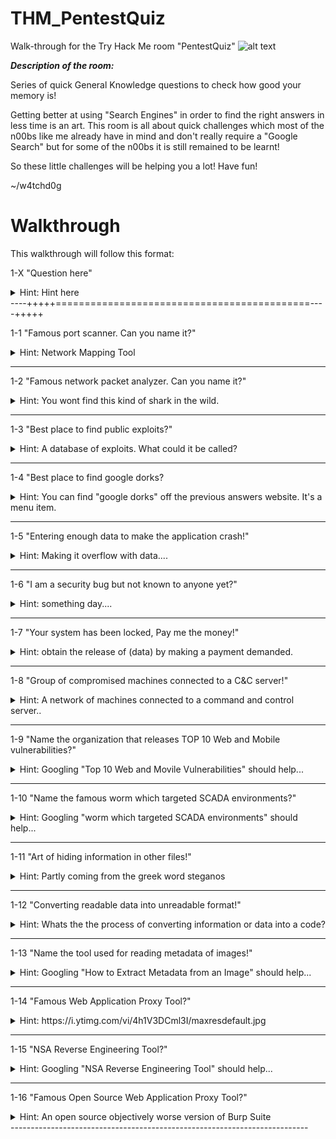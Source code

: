 # THM_PentestQuiz
Walk-through for the Try Hack Me room "PentestQuiz"
![alt text](https://tryhackme.com/room/uploaded/avatars/5f2470dfd717f7bc25080beaf49fe69c.png)


***Description of the room:***

Series of quick General Knowledge questions to check how good your memory is!

Getting better at using "Search Engines" in order to find the right answers in less time is an art. This room is all about quick challenges which most of the n00bs like me already have in mind and don't really require a "Google Search" but for some of the n00bs it is still remained to be learnt!

So these little challenges will be helping you a lot! Have fun!

~/w4tchd0g

# Walkthrough

This walkthrough will follow this format:

1-X "Question here"
<details> 
  <summary>Hint: Hint here</summary>
  answer to question here
</details>
----+++++============================================----+++++

1-1 "Famous port scanner. Can you name it?"
<details> 
  <summary>Hint: Network Mapping Tool</summary>
  nmap
</details>

--------------------------------------------------------------------------

1-2 "Famous network packet analyzer. Can you name it?"
<details> 
  <summary>Hint: You wont find this kind of shark in the wild.</summary>
  wireshark
</details>

--------------------------------------------------------------------------

1-3 "Best place to find public exploits?"
<details> 
  <summary>Hint: A database of exploits. What could it be called?</summary>
  exploit-db
</details>

--------------------------------------------------------------------------

1-4 "Best place to find google dorks?
<details> 
  <summary>Hint: You can find "google dorks" off the previous answers website. It's a menu item.</summary>
  ghdb
</details>

--------------------------------------------------------------------------

1-5 "Entering enough data to make the application crash!"
<details> 
  <summary>Hint: Making it overflow with data....</summary>
  buffer overflow
</details>

--------------------------------------------------------------------------

1-6 "I am a security bug but not known to anyone yet?"
<details> 
  <summary>Hint: something day....</summary>
  0day
</details>

--------------------------------------------------------------------------

1-7 "Your system has been locked, Pay me the money!"
<details> 
  <summary>Hint: obtain the release of (data) by making a payment demanded.</summary>
  ransomware
</details>

--------------------------------------------------------------------------

1-8 "Group of compromised machines connected to a C&C server!"
<details> 
  <summary>Hint: A network of machines connected to a command and control server..</summary>
  botnet
</details>

--------------------------------------------------------------------------

1-9 "Name the organization that releases TOP 10 Web and Mobile vulnerabilities?"
<details> 
  <summary>Hint: Googling "Top 10 Web and Movile Vulnerabilities" should help...</summary>
  owasp
</details>

--------------------------------------------------------------------------

1-10 "Name the famous worm which targeted SCADA environments?"
<details> 
  <summary>Hint: Googling "worm which targeted SCADA environments" should help...</summary>
  stuxnet
</details>

--------------------------------------------------------------------------

1-11 "Art of hiding information in other files!"
<details> 
  <summary>Hint: Partly coming from the greek word steganos</summary>
  steganography
</details>

--------------------------------------------------------------------------

1-12 "Converting readable data into unreadable format!"
<details> 
  <summary>Hint: Whats the the process of converting information or data into a code?</summary>
  encryption
</details>

--------------------------------------------------------------------------

1-13 "Name the tool used for reading metadata of images!"
<details> 
  <summary>Hint: Googling "How to Extract Metadata from an Image" should help...</summary>
  exiftool
</details>

--------------------------------------------------------------------------

1-14 "Famous Web Application Proxy Tool?"
<details> 
  <summary>Hint: https://i.ytimg.com/vi/4h1V3DCml3I/maxresdefault.jpg</summary>
  burp suite
</details>

--------------------------------------------------------------------------

1-15 "NSA Reverse Engineering Tool?"
<details> 
  <summary>Hint: Googling "NSA Reverse Engineering Tool" should help...</summary>
  Ghidra
</details>

--------------------------------------------------------------------------

1-16 "Famous Open Source Web Application Proxy Tool?"
<details> 
  <summary>Hint: An open source objectively worse version of Burp Suite</summary>
  OWASP ZAP
</details>
--------------------------------------------------------------------------
